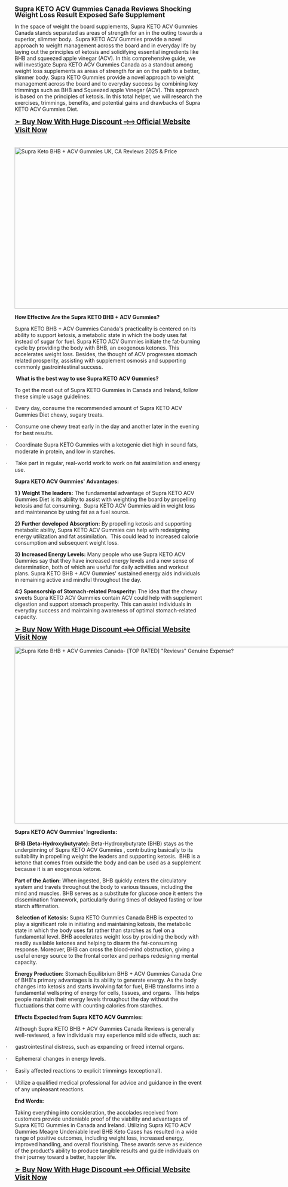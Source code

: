 <p><b><span style="line-height: 115%;"><span style="font-size: large;">Supra KETO
ACV Gummies Canada Reviews Shocking Weight Loss Result Exposed Safe Supplement</span></span></b></p>

<p class="MsoNormal">In the space of weight the board supplements, Supra KETO ACV
Gummies Canada stands separated as areas of strength for an in the outing
towards a superior, slimmer body.<span style="mso-spacerun: yes;">&nbsp; </span>Supra
KETO ACV Gummies provide a novel approach to weight management across the board
and in everyday life by laying out the principles of ketosis and solidifying
essential ingredients like BHB and squeezed apple vinegar (ACV). In this
comprehensive guide, we will investigate Supra KETO ACV Gummies Canada as a
standout among weight loss supplements as areas of strength for an on the path
to a better, slimmer body. Supra KETO Gummies provide a novel approach to
weight management across the board and to everyday success by combining key
trimmings such as BHB and Squeezed apple Vinegar (ACV). This approach is based
on the principles of ketosis. In this total helper, we will research the
exercises, trimmings, benefits, and potential gains and drawbacks of Supra KETO
ACV Gummies Diet.</p>

<p class="MsoNormal"><a href="https://humanselixir.com/Supra"><b style="mso-bidi-font-weight: normal;"><span style="font-family: &quot;MS Gothic&quot;; font-size: 14pt; line-height: 115%; mso-bidi-font-family: &quot;MS Gothic&quot;; mso-bidi-font-size: 11.0pt;">➣</span></b><b style="mso-bidi-font-weight: normal;"><span style="font-size: 14pt; line-height: 115%; mso-bidi-font-size: 11.0pt;"> Buy Now With Huge Discount </span></b><b style="mso-bidi-font-weight: normal;"><span style="font-family: &quot;Cambria Math&quot;,&quot;serif&quot;; font-size: 14pt; line-height: 115%; mso-bidi-font-family: &quot;Cambria Math&quot;; mso-bidi-font-size: 11.0pt;">⥤⥤</span></b><b style="mso-bidi-font-weight: normal;"><span style="font-size: 14pt; line-height: 115%; mso-bidi-font-size: 11.0pt;"> Official
Website Visit Now</span></b></a></p><p class="MsoNormal"><b style="mso-bidi-font-weight: normal;"><span style="font-size: 14pt; line-height: 115%; mso-bidi-font-size: 11.0pt;">&nbsp;</span></b><a href="https://humanselixir.com/Supra"><img alt="Supra Keto BHB + ACV Gummies UK, CA Reviews 2025 &amp; Price" aria-hidden="false" class="sFlh5c FyHeAf iPVvYb" src="https://healthnsupplements.com/wp-content/uploads/2024/11/Supra-Keto-BHB-ACV-Gummies-Reviews.jpg" style="height: 431px; margin: 0px; max-width: 1280px; width: 766px;" /></a><b style="mso-bidi-font-weight: normal;"><span style="font-size: 14pt; line-height: 115%; mso-bidi-font-size: 11.0pt;"></span></b></p>

<p class="MsoNormal"><b style="mso-bidi-font-weight: normal;">How Effective Are the
Supra KETO BHB + ACV Gummies? </b></p>

<p class="MsoNormal">Supra KETO BHB + ACV Gummies Canada's practicality is
centered on its ability to support ketosis, a metabolic state in which the body
uses fat instead of sugar for fuel. Supra KETO ACV Gummies initiate the
fat-burning cycle by providing the body with BHB, an exogenous ketones. This
accelerates weight loss. Besides, the thought of ACV progresses stomach related
prosperity, assisting with supplement osmosis and supporting commonly
gastrointestinal success.</p>

<p class="MsoNormal"><b style="mso-bidi-font-weight: normal;"><span style="mso-spacerun: yes;">&nbsp;</span>What is the best way to use Supra KETO ACV
Gummies? </b></p>

<p class="MsoNormal">To get the most out of Supra KETO Gummies in Canada and
Ireland, follow these simple usage guidelines: </p>

<p class="MsoListParagraphCxSpFirst" style="mso-list: l0 level1 lfo1; text-indent: -0.25in;"><span style="font-family: Symbol; mso-bidi-font-family: Symbol; mso-fareast-font-family: Symbol;"><span style="mso-list: Ignore;">·<span style="font: 7pt &quot;Times New Roman&quot;;">&nbsp;&nbsp;&nbsp;&nbsp;&nbsp;&nbsp;&nbsp;&nbsp;
</span></span></span>Every day, consume the recommended amount of
Supra KETO ACV Gummies Diet chewy, sugary treats. </p>

<p class="MsoListParagraphCxSpMiddle" style="mso-list: l0 level1 lfo1; text-indent: -0.25in;"><span style="font-family: Symbol; mso-bidi-font-family: Symbol; mso-fareast-font-family: Symbol;"><span style="mso-list: Ignore;">·<span style="font: 7pt &quot;Times New Roman&quot;;">&nbsp;&nbsp;&nbsp;&nbsp;&nbsp;&nbsp;&nbsp;&nbsp;
</span></span></span>Consume one chewy treat early in the day and
another later in the evening for best results. </p>

<p class="MsoListParagraphCxSpMiddle" style="mso-list: l0 level1 lfo1; text-indent: -0.25in;"><span style="font-family: Symbol; mso-bidi-font-family: Symbol; mso-fareast-font-family: Symbol;"><span style="mso-list: Ignore;">·<span style="font: 7pt &quot;Times New Roman&quot;;">&nbsp;&nbsp;&nbsp;&nbsp;&nbsp;&nbsp;&nbsp;&nbsp;
</span></span></span>Coordinate Supra KETO Gummies with a ketogenic
diet high in sound fats, moderate in protein, and low in starches.</p>

<p class="MsoListParagraphCxSpLast" style="mso-list: l0 level1 lfo1; text-indent: -0.25in;"><span style="font-family: Symbol; mso-bidi-font-family: Symbol; mso-fareast-font-family: Symbol;"><span style="mso-list: Ignore;">·<span style="font: 7pt &quot;Times New Roman&quot;;">&nbsp;&nbsp;&nbsp;&nbsp;&nbsp;&nbsp;&nbsp;&nbsp;
</span></span></span>Take part in regular, real-world work to work on
fat assimilation and energy use.</p>

<p class="MsoNormal"><b style="mso-bidi-font-weight: normal;">Supra KETO ACV
Gummies' Advantages: </b></p>

<p class="MsoNormal"><b style="mso-bidi-font-weight: normal;">1 } Weight The
leaders:</b> The fundamental advantage of Supra KETO ACV Gummies Diet is its
ability to assist with weighting the board by propelling ketosis and fat
consuming.<span style="mso-spacerun: yes;">&nbsp; </span>Supra KETO ACV Gummies aid in
weight loss and maintenance by using fat as a fuel source. </p>

<p class="MsoNormal"><b style="mso-bidi-font-weight: normal;">2} Further developed
Absorption:</b> By propelling ketosis and supporting metabolic ability, Supra
KETO ACV Gummies can help with redesigning energy utilization and fat
assimilation.<span style="mso-spacerun: yes;">&nbsp; </span>This could lead to
increased calorie consumption and subsequent weight loss. </p>

<p class="MsoNormal"><b style="mso-bidi-font-weight: normal;">3} Increased Energy
Levels:</b> Many people who use Supra KETO ACV Gummies say that they have
increased energy levels and a new sense of determination, both of which are
useful for daily activities and workout plans. Supra KETO BHB + ACV Gummies'
sustained energy aids individuals in remaining active and mindful throughout
the day. </p>

<p class="MsoNormal"><b style="mso-bidi-font-weight: normal;">4:} Sponsorship of
Stomach-related Prosperity:</b> The idea that the chewy sweets Supra KETO ACV
Gummies contain ACV could help with supplement digestion and support stomach
prosperity. This can assist individuals in everyday success and maintaining
awareness of optimal stomach-related capacity.</p>

<p class="MsoNormal"><a href="https://humanselixir.com/Supra"><b style="mso-bidi-font-weight: normal;"><span style="font-family: &quot;MS Gothic&quot;; font-size: 14pt; line-height: 115%; mso-bidi-font-family: &quot;MS Gothic&quot;; mso-bidi-font-size: 11.0pt;">➣</span></b><b style="mso-bidi-font-weight: normal;"><span style="font-size: 14pt; line-height: 115%; mso-bidi-font-size: 11.0pt;"> Buy Now With Huge Discount </span></b><b style="mso-bidi-font-weight: normal;"><span style="font-family: &quot;Cambria Math&quot;,&quot;serif&quot;; font-size: 14pt; line-height: 115%; mso-bidi-font-family: &quot;Cambria Math&quot;; mso-bidi-font-size: 11.0pt;">⥤⥤</span></b><b style="mso-bidi-font-weight: normal;"><span style="font-size: 14pt; line-height: 115%; mso-bidi-font-size: 11.0pt;"> Official
Website Visit Now</span></b></a></p><p class="MsoNormal"><a href="https://humanselixir.com/Supra" target="_blank"><img alt="Supra Keto BHB + ACV Gummies Canada- [TOP RATED] &quot;Reviews&quot; Genuine Expense?" aria-hidden="false" class="sFlh5c FyHeAf iPVvYb" src="https://groups.google.com/group/supra-keto-bhb-acv-gummies-canada-reviews/attach/121a38e49bcc9/Supra%20Keto%20BHB%20+%20ACV%20Gummies%20Canada%20Sale.png?part=0.2&amp;view=1" style="height: 472px; margin: 0px; max-width: 897px; width: 767px;" /></a><b style="mso-bidi-font-weight: normal;"><span style="font-size: 14pt; line-height: 115%; mso-bidi-font-size: 11.0pt;"> </span></b><b style="mso-bidi-font-weight: normal;"><span style="font-size: 14pt; line-height: 115%; mso-bidi-font-size: 11.0pt;"></span></b></p>

<p class="MsoNormal"><b style="mso-bidi-font-weight: normal;">Supra KETO ACV
Gummies' Ingredients: </b></p>

<p class="MsoNormal"><b style="mso-bidi-font-weight: normal;">BHB
(Beta-Hydroxybutyrate):</b> Beta-Hydroxybutyrate (BHB) stays as the
underpinning of Supra KETO ACV Gummies , contributing basically to its
suitability in propelling weight the leaders and supporting ketosis.<span style="mso-spacerun: yes;">&nbsp; </span>BHB is a ketone that comes from outside the
body and can be used as a supplement because it is an exogenous ketone. </p>

<p class="MsoNormal"><b style="mso-bidi-font-weight: normal;">Part of the Action:</b>
When ingested, BHB quickly enters the circulatory system and travels throughout
the body to various tissues, including the mind and muscles. BHB serves as a
substitute for glucose once it enters the dissemination framework, particularly
during times of delayed fasting or low starch affirmation.</p>

<p class="MsoNormal"><b style="mso-bidi-font-weight: normal;"><span style="mso-spacerun: yes;">&nbsp;</span>Selection of Ketosis:</b> Supra KETO Gummies
Canada BHB is expected to play a significant role in initiating and maintaining
ketosis, the metabolic state in which the body uses fat rather than starches as
fuel on a fundamental level. BHB accelerates weight loss by providing the body
with readily available ketones and helping to disarm the fat-consuming
response. Moreover, BHB can cross the blood-mind obstruction, giving a useful energy
source to the frontal cortex and perhaps redesigning mental capacity.</p>

<p class="MsoNormal"><b style="mso-bidi-font-weight: normal;">Energy Production:</b>
Stomach Equilibrium BHB + ACV Gummies Canada One of BHB's primary advantages is
its ability to generate energy. As the body changes into ketosis and starts
involving fat for fuel, BHB transforms into a fundamental wellspring of energy
for cells, tissues, and organs.<span style="mso-spacerun: yes;">&nbsp; </span>This
helps people maintain their energy levels throughout the day without the
fluctuations that come with counting calories from starches.</p>

<p class="MsoNormal"><b style="mso-bidi-font-weight: normal;">Effects Expected from
Supra KETO ACV Gummies: </b></p>

<p class="MsoNormal">Although Supra KETO BHB + ACV Gummies Canada Reviews is
generally well-reviewed, a few individuals may experience mild side effects,
such as: </p>

<p class="MsoListParagraphCxSpFirst" style="mso-list: l1 level1 lfo2; text-indent: -0.25in;"><span style="font-family: Symbol; mso-bidi-font-family: Symbol; mso-fareast-font-family: Symbol;"><span style="mso-list: Ignore;">·<span style="font: 7pt &quot;Times New Roman&quot;;">&nbsp;&nbsp;&nbsp;&nbsp;&nbsp;&nbsp;&nbsp;&nbsp;
</span></span></span>gastrointestinal distress, such as expanding or
freed internal organs. </p>

<p class="MsoListParagraphCxSpMiddle" style="mso-list: l1 level1 lfo2; text-indent: -0.25in;"><span style="font-family: Symbol; mso-bidi-font-family: Symbol; mso-fareast-font-family: Symbol;"><span style="mso-list: Ignore;">·<span style="font: 7pt &quot;Times New Roman&quot;;">&nbsp;&nbsp;&nbsp;&nbsp;&nbsp;&nbsp;&nbsp;&nbsp;
</span></span></span>Ephemeral changes in energy levels.</p>

<p class="MsoListParagraphCxSpMiddle" style="mso-list: l1 level1 lfo2; text-indent: -0.25in;"><span style="font-family: Symbol; mso-bidi-font-family: Symbol; mso-fareast-font-family: Symbol;"><span style="mso-list: Ignore;">·<span style="font: 7pt &quot;Times New Roman&quot;;">&nbsp;&nbsp;&nbsp;&nbsp;&nbsp;&nbsp;&nbsp;&nbsp;
</span></span></span>Easily affected reactions to explicit trimmings
(exceptional).</p>

<p class="MsoListParagraphCxSpLast" style="mso-list: l1 level1 lfo2; text-indent: -0.25in;"><span style="font-family: Symbol; mso-bidi-font-family: Symbol; mso-fareast-font-family: Symbol;"><span style="mso-list: Ignore;">·<span style="font: 7pt &quot;Times New Roman&quot;;">&nbsp;&nbsp;&nbsp;&nbsp;&nbsp;&nbsp;&nbsp;&nbsp;
</span></span></span>Utilize a qualified medical professional for
advice and guidance in the event of any unpleasant reactions.</p>

<p class="MsoNormal"><b style="mso-bidi-font-weight: normal;">End Words:</b></p>

<p class="MsoNormal">Taking everything into consideration, the accolades received
from customers provide undeniable proof of the viability and advantages of
Supra KETO Gummies in Canada and Ireland. Utilizing Supra KETO ACV Gummies
Meagre Undeniable level BHB Keto Cases has resulted in a wide range of positive
outcomes, including weight loss, increased energy, improved handling, and
overall flourishing. These awards serve as evidence of the product's ability to
produce tangible results and guide individuals on their journey toward a
better, happier life.</p>

<p class="MsoNormal"><a href="https://humanselixir.com/Supra"><b style="mso-bidi-font-weight: normal;"><span style="font-family: &quot;MS Gothic&quot;; font-size: 14pt; line-height: 115%; mso-bidi-font-family: &quot;MS Gothic&quot;; mso-bidi-font-size: 11.0pt;">➣</span></b><b style="mso-bidi-font-weight: normal;"><span style="font-size: 14pt; line-height: 115%; mso-bidi-font-size: 11.0pt;"> Buy Now With Huge Discount </span></b><b style="mso-bidi-font-weight: normal;"><span style="font-family: &quot;Cambria Math&quot;,&quot;serif&quot;; font-size: 14pt; line-height: 115%; mso-bidi-font-family: &quot;Cambria Math&quot;; mso-bidi-font-size: 11.0pt;">⥤⥤</span></b><b style="mso-bidi-font-weight: normal;"><span style="font-size: 14pt; line-height: 115%; mso-bidi-font-size: 11.0pt;"> Official
Website Visit Now</span></b></a><b style="mso-bidi-font-weight: normal;"><span style="font-size: 14pt; line-height: 115%; mso-bidi-font-size: 11.0pt;"></span></b></p>
